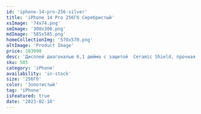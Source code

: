 ```yaml
---
id: 'iphone-14-pro-256-silver'
title: 'iPhone 14 Pro 256Гб Серебристый'
xsImage: '74x74.png'
smImage: '300x300.png'
mdImage: '585x585.png'
homeCollectionImg: '570x570.png'
altImage: 'Product Image'
price: 103990
desc: 'Дисплей диагональю 6,1 дюйма с защитой  Ceramic Shield, прочная как никакое другое стекло. Водонепроницаемость по стандарту IP68. Нержавеющая сталь, используемая в хирургии. Dynamic Island, по-настоящему инновационный интерфейс взаимодействия с iPhone. Область вокруг камеры FaceTime, которая может сужаться и расширяться в зависимости от того, чем вы занимаетесь и какая информация нужна вам именно сейчас. Звонки, музыка, уведомления и многое другое теперь сами запрыгивают на островок Dynamic Island, чтобы быть у вас на виду. Совершенно новая система камер с 48 MP основной камерой превращает iPhone в профессиональный фотоаппарат. iPhone в кинематографичном режиме теперь снимает в 4K HDR при 24 кадрах в секунду, что является стандартом в киноиндустрии.'
sku: 505
category: 'iPhone'
availability: 'in-stock'
size: '256Гб'
color: 'Золотистый'
tag: 'iPhone'
isFeatured: true
date: '2023-02-10'
---
```

